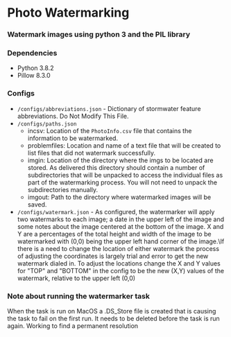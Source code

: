 # Photo Watermarking
### Watermark images using python 3 and the PIL library
### Dependencies
* Python 3.8.2
* Pillow 8.3.0

### Configs
* `/configs/abbreviations.json` - Dictionary of stormwater feature abbreviations. Do Not Modify This File.
* `/configs/paths.json`
    - incsv: Location of the `PhotoInfo.csv` file that contains the information to be watermarked.
    - problemfiles: Location and name of a text file that will be created to list files that did not watermark successfully.
    - imgin: Location of the directory where the imgs to be located are stored. As delivered this directory should contain a number of subdirectories that will be unpacked to access the individual files as part of the watermarking process. You will not need to unpack the subdirectories manually.
    - imgout: Path to the directory where watermarked images will be saved.
* `/configs/watermark.json` - As configured, the watermarker will apply two watermarks to each image; a date in the upper left of the image and some notes about the image centered at the bottom of the image. X and Y are a percentages of the total height and width of the image to be watermarked with (0,0) being the upper left hand corner of the image.\\If there is a need to change the location of either watermark the process of adjusting the coordinates is largely trial and error to get the new watermark dialed in. To adjust the locations change the X and Y values for "TOP" and "BOTTOM" in the config to be the new (X,Y) values of the watermark, relative to the upper left (0,0)

### Note about running the watermarker task
When the task is run on MacOS a .DS_Store file is created that is causing the task to fail on the first run. It needs to
be deleted before the task is run again. Working to find a permanent resolution